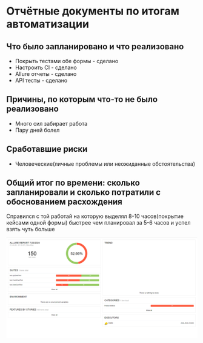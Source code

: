 # Отчётные документы по итогам автоматизации

## Что было запланировано и что реализовано
- Покрыть тестами обе формы - сделано
- Настроить CI - сделано
- Allure отчеты - сделано
- API тесты - сделано
## Причины, по которым что-то не было реализовано
- Много сил забирает работа
- Пару дней болел 
## Сработавшие риски
- Человеческие(личные проблемы или неожиданные обстоятельства)
## Общий итог по времени: сколько запланировали и сколько потратили с обоснованием расхождения
Справился с той работай на которую выделял 8-10 часов(покрытие кейсами одной формы) быстрее чем планировал за 5-6 часов
и успел взять чуть больше

![img_1.png](img_1.png)